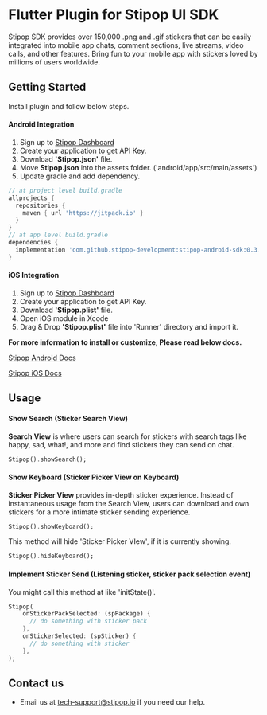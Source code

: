# Flutter Plugin for Stipop UI SDK

Stipop SDK provides over 150,000 .png and .gif stickers that can be easily integrated into mobile app chats, comment sections, live streams, video calls, and other features. Bring fun to your mobile app with stickers loved by millions of users worldwide.



## Getting Started

Install plugin and follow below steps.

#### Android Integration

1. Sign up to <a href="https://dashboard.stipop.io/" target="_blank">Stipop Dashboard</a>
2. Create your application to get API Key.
3. Download **'Stipop.json'** file.
4. Move **Stipop.json** into the assets folder. ('android/app/src/main/assets')
5. Update gradle and add dependency.

```gradle
// at project level build.gradle
allprojects {
  repositories {
    maven { url 'https://jitpack.io' }
  }
}
// at app level build.gradle
dependencies {
  implementation 'com.github.stipop-development:stipop-android-sdk:0.3.2' 
}
```

#### iOS Integration

1. Sign up to <a href="https://dashboard.stipop.io/" target="_blank">Stipop Dashboard</a>
2. Create your application to get API Key.
3. Download **'Stipop.plist'** file.
4. Open iOS module in Xcode
5. Drag & Drop **'Stipop.plist'** file into 'Runner' directory and import it.



**For more information to install or customize, Please read below docs.**

[Stipop Android Docs](https://docs.stipop.io/en/sdk/android/get-started/quick-start)

[Stipop iOS Docs](https://docs.stipop.io/en/sdk/ios/get-started/quick-start)





## Usage

#### Show Search (Sticker Search View)

**Search View** is where users can search for stickers with search tags like happy, sad, what!, and more and find stickers they can send on chat.

```dart
Stipop().showSearch();
```

#### Show Keyboard (Sticker Picker View on Keyboard)

**Sticker Picker View** provides in-depth sticker experience. Instead of instantaneous usage from the Search View, users can download and own stickers for a more intimate sticker sending experience.

```dart
Stipop().showKeyboard();
```

This method will hide 'Sticker Picker VIew', if it is currently showing.

```dart
Stipop().hideKeyboard();
```

#### Implement Sticker Send (Listening sticker, sticker pack selection event)

You might call this method at like 'initState()'.

```dart
Stipop(
    onStickerPackSelected: (spPackage) {
      // do something with sticker pack
    },
    onStickerSelected: (spSticker) {        
      // do something with sticker
    },
);
```



## Contact us

- Email us at tech-support@stipop.io if you need our help.